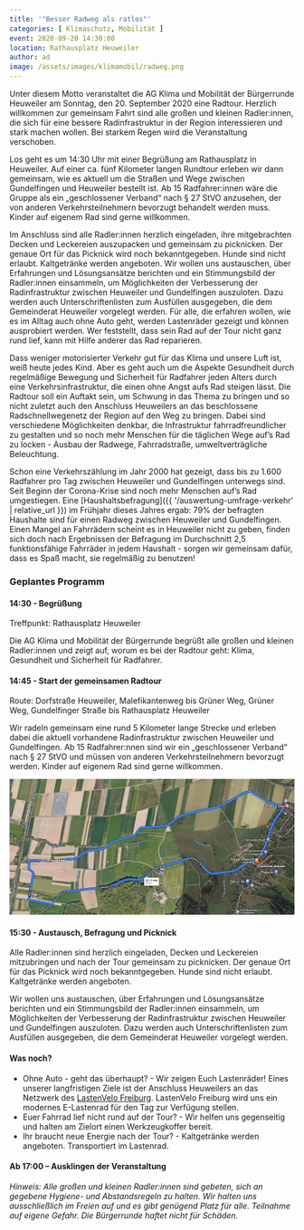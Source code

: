 ```yaml
---
title: '"Besser Radweg als ratlos"'
categories: [ Klimaschutz, Mobilität ]
event: 2020-09-20 14:30:00
location: Rathausplatz Heuweiler
author: ad
image: /assets/images/klimamobil/radweg.png
---
```


Unter diesem Motto veranstaltet die AG Klima und Mobilität der Bürgerrunde Heuweiler am Sonntag, den 20. September 2020 eine Radtour. Herzlich willkommen zur gemeinsam Fahrt sind alle großen und kleinen Radler:innen, die sich für eine bessere Radinfrastruktur in der Region interessieren und stark machen wollen. Bei starkem Regen wird die Veranstaltung verschoben.

Los geht es um 14:30 Uhr mit einer Begrüßung am Rathausplatz in Heuweiler. Auf einer ca. fünf Kilometer langen Rundtour erleben wir dann gemeinsam, wie es aktuell um die Straßen und Wege zwischen Gundelfingen und Heuweiler bestellt ist. Ab 15 Radfahrer:innen wäre die Gruppe als ein „geschlossener Verband“ nach § 27 StVO anzusehen, der von anderen Verkehrsteilnehmern bevorzugt behandelt werden muss. Kinder auf eigenem Rad sind gerne willkommen.

Im Anschluss sind alle Radler:innen herzlich eingeladen, ihre mitgebrachten Decken und Leckereien auszupacken und gemeinsam zu picknicken. Der genaue Ort für das Picknick wird noch bekanntgegeben. Hunde sind nicht erlaubt. Kaltgetränke werden angeboten.
Wir wollen uns austauschen, über Erfahrungen und Lösungsansätze berichten und ein Stimmungsbild der Radler:innen einsammeln, um Möglichkeiten der Verbesserung der Radinfrastruktur zwischen Heuweiler und Gundelfingen auszuloten. Dazu werden auch Unterschriftenlisten zum Ausfüllen ausgegeben, die dem Gemeinderat Heuweiler vorgelegt werden. 
Für alle, die erfahren wollen, wie es im Alltag auch ohne Auto geht, werden Lastenräder gezeigt und können ausprobiert werden. Wer feststellt, dass sein Rad auf der Tour nicht ganz rund lief, kann mit Hilfe anderer das Rad reparieren.

Dass weniger motorisierter Verkehr gut für das Klima und unsere Luft ist, weiß heute jedes Kind. Aber es geht auch um die Aspekte Gesundheit durch regelmäßige Bewegung und Sicherheit für Radfahrer jeden Alters durch eine Verkehrsinfrastruktur, die einen ohne Angst aufs Rad steigen lässt. Die Radtour soll ein Auftakt sein, um Schwung in das Thema zu bringen und so nicht zuletzt auch den Anschluss Heuweilers an das beschlossene Radschnellwegenetz der Region auf den Weg zu bringen. Dabei sind verschiedene Möglichkeiten denkbar, die Infrastruktur fahrradfreundlicher zu gestalten und so noch mehr Menschen für die täglichen Wege auf’s Rad zu locken - Ausbau der Radwege, Fahrradstraße, umweltverträgliche Beleuchtung.

Schon eine Verkehrszählung im Jahr 2000 hat gezeigt, dass bis zu 1.600 Radfahrer pro Tag zwischen Heuweiler und Gundelfingen unterwegs sind. Seit Beginn der Corona-Krise sind noch mehr Menschen auf’s Rad umgestiegen. Eine [Haushaltsbefragung]({{ '/auswertung-umfrage-verkehr' | relative_url }}) im Frühjahr dieses Jahres ergab: 79% der befragten Haushalte sind für einen Radweg zwischen Heuweiler und Gundelfingen. Einen Mangel an Fahrrädern scheint es in Heuweiler nicht zu geben, finden sich doch nach Ergebnissen der Befragung im Durchschnitt 2,5 funktionsfähige Fahrräder in jedem Haushalt - sorgen wir gemeinsam dafür, dass es Spaß macht, sie regelmäßig zu benutzen!

### Geplantes Programm

#### 14:30 - Begrüßung 

Treffpunkt: Rathausplatz Heuweiler

Die AG Klima und Mobilität der Bürgerrunde begrüßt alle großen und kleinen Radler:innen und zeigt auf, worum es bei der Radtour geht: Klima, Gesundheit und Sicherheit für Radfahrer.

#### 14:45 - Start der gemeinsamen Radtour 	

Route: Dorfstraße Heuweiler, Malefikantenweg bis Grüner Weg, Grüner Weg, Gundelfinger Straße bis Rathausplatz Heuweiler

Wir radeln gemeinsam eine rund 5 Kilometer lange Strecke und erleben dabei die aktuell vorhandene Radinfrastruktur zwischen Heuweiler und Gundelfingen. Ab 15 Radfahrer:nnen sind wir ein „geschlossener Verband“ nach § 27 StVO und müssen von anderen Verkehrsteilnehmern bevorzugt werden. Kinder auf eigenem Rad sind gerne willkommen.

![Karte](/assets/images/klimamobil/karte_radtour.jpg)

#### 15:30 - Austausch, Befragung und Picknick

Alle Radler:innen sind herzlich eingeladen, Decken und Leckereien mitzubringen und nach der Tour gemeinsam zu picknicken. Der genaue Ort für das Picknick wird noch bekanntgegeben. Hunde sind nicht erlaubt. Kaltgetränke werden angeboten. 

Wir wollen uns austauschen, über Erfahrungen und Lösungsansätze berichten und ein Stimmungsbild der Radler:innen einsammeln, um Möglichkeiten der Verbesserung der Radinfrastruktur zwischen Heuweiler und Gundelfingen auszuloten. Dazu werden auch Unterschriftenlisten zum Ausfüllen ausgegeben, die dem Gemeinderat Heuweiler vorgelegt werden.

#### Was noch?

* Ohne Auto - geht das überhaupt? - Wir zeigen Euch Lastenräder! Eines unserer langfristigen Ziele ist der Anschluss Heuweilers an das Netzwerk des [LastenVelo Freiburg](http://www.lastenvelofreiburg.de). LastenVelo Freiburg wird uns ein modernes E-Lastenrad für den Tag zur Verfügung stellen.
* Euer Fahrrad lief nicht rund auf der Tour? - Wir helfen uns gegenseitig und halten am Zielort einen Werkzeugkoffer bereit.
* Ihr braucht neue Energie nach der Tour? - Kaltgetränke werden angeboten. Transportiert im Lastenrad.

#### Ab 17:00 – Ausklingen der Veranstaltung


*Hinweis: Alle großen und kleinen Radler:innen sind gebeten, sich an gegebene Hygiene- und Abstandsregeln zu halten. Wir halten uns ausschließlich im Freien auf und es gibt genügend Platz für alle. Teilnahme auf eigene Gefahr. Die Bürgerrunde haftet nicht für Schäden.*